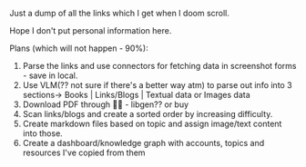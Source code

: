 Just a dump of all the links which I get when I doom scroll.

Hope I don't put personal information here.

Plans (which will not happen - 90%):
1. Parse the links and use connectors for fetching data in screenshot forms - save in local.
2. Use VLM(?? not sure if there's a better way atm) to parse out info into 3 sections-> Books | Links/Blogs | Textual data or Images data
3. Download PDF through 🏴‍☠️ - libgen?? or buy
4. Scan links/blogs and create a sorted order by increasing difficulty.
5. Create markdown files based on topic and assign image/text content into those.
6. Create a dashboard/knowledge graph with accounts, topics and resources I've copied from them
